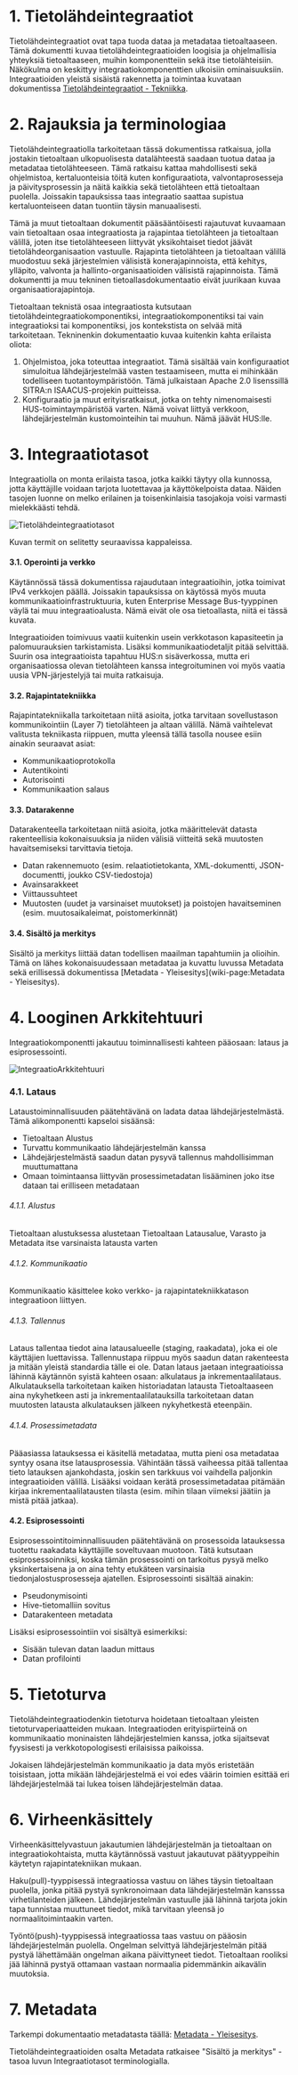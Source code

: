 # 1. Tietolähdeintegraatiot 

Tietolähdeintegraatiot ovat tapa tuoda dataa ja metadataa tietoaltaaseen. Tämä dokumentti kuvaa tietolähdeintegraatioiden loogisia ja ohjelmallisia yhteyksiä tietoaltaaseen, muihin komponentteiin sekä itse tietolähteisiin. Näkökulma on keskittyy integraatiokomponenttien ulkoisiin ominaisuuksiin. Integraatioiden yleistä sisäistä rakennetta ja toimintaa kuvataan dokumentissa [Tietolähdeintegraatiot - Tekniikka](02_tietolahdeintegraatiot_tekniikka.md).

# 2. Rajauksia ja terminologiaa

Tietolähdeintegraatiolla tarkoitetaan tässä dokumentissa ratkaisua, jolla jostakin tietoaltaan ulkopuolisesta datalähteestä saadaan tuotua dataa ja metadataa tietolähteeseen. Tämä ratkaisu kattaa mahdollisesti sekä ohjelmistoa, kertaluonteisia töitä kuten konfiguraatiota, valvontaprosesseja ja päivitysprosessin ja näitä kaikkia sekä tietolähteen että tietoaltaan puolella. Joissakin tapauksissa taas integraatio saattaa supistua kertaluonteiseen datan tuontiin täysin manuaalisesti.

Tämä ja muut tietoaltaan dokumentit pääsääntöisesti rajautuvat kuvaamaan vain tietoaltaan osaa integraatiosta ja rajapintaa tietolähteen ja tietoaltaan välillä, joten itse tietolähteeseen liittyvät yksikohtaiset tiedot jäävät tietolähdeorganisaation vastuulle. Rajapinta tietolähteen ja tietoaltaan välillä muodostuu sekä järjestelmien välisistä konerajapinnoista, että kehitys, ylläpito, valvonta ja hallinto-organisaatioiden välisistä rajapinnoista. Tämä dokumentti ja muu tekninen tietoallasdokumentaatio eivät juurikaan kuvaa organisaatiorajapintoja.

Tietoaltaan teknistä osaa integraatiosta kutsutaan tietolähdeintegraatiokomponentiksi, integraatiokomponentiksi tai vain integraatioksi tai komponentiksi, jos kontekstista on selvää mitä tarkoitetaan. Tekninenkin dokumentaatio kuvaa kuitenkin kahta erilaista oliota:

1. Ohjelmistoa, joka toteuttaa integraatiot. Tämä sisältää vain konfiguraatiot simuloitua lähdejärjestelmää vasten testaamiseen, mutta ei mihinkään todelliseen tuotantoympäristöön. Tämä julkaistaan Apache 2.0 lisenssillä SITRA:n ISAACUS-projekin puitteissa.
2. Konfiguraatio ja muut erityisratkaisut, jotka on tehty nimenomaisesti HUS-toimintaympäristöä varten. Nämä voivat liittyä verkkoon, lähdejärjestelmän kustomointeihin tai muuhun. Nämä jäävät HUS:lle.

# 3. Integraatiotasot

Integraatiolla on monta erilaista tasoa, jotka kaikki täytyy olla kunnossa, jotta käyttäjille voidaan tarjota luotettavaa ja käyttökelpoista dataa. Näiden tasojen luonne on melko erilainen ja toisenkinlaisia tasojakoja voisi varmasti mielekkäästi tehdä. 

![Tietolähdeintegraatiotasot](images/IntegraatioTasot.png)

Kuvan termit on selitetty seuraavissa kappaleissa.

#### 3.1. Operointi ja verkko
Käytännössä tässä dokumentissa rajaudutaan integraatioihin, jotka toimivat IPv4 verkkojen päällä. Joissakin tapauksissa on käytössä myös muuta kommunikaatioinfrastruktuuria, kuten Enterprise Message Bus-tyyppinen väylä tai muu integraatioalusta. Nämä eivät ole osa tietoallasta, niitä ei tässä kuvata.

Integraatioiden toimivuus vaatii kuitenkin usein verkkotason kapasiteetin ja  palomuurauksien tarkistamista. Lisäksi kommunikaatiodetaljit pitää selvittää. Suurin osa integraatioista tapahtuu HUS:n sisäverkossa, mutta eri organisaatiossa olevan tietolähteen kanssa integroituminen voi myös vaatia uusia VPN-järjestelyjä tai muita ratkaisuja.

#### 3.2. Rajapintatekniikka
Rajapintatekniikalla tarkoitetaan niitä asioita, jotka tarvitaan sovellustason kommunikointiin (Layer 7) tietolähteen ja altaan välillä. Nämä vaihtelevat valitusta tekniikasta riippuen, mutta yleensä tällä tasolla nousee esiin ainakin seuraavat asiat:

* Kommunikaatioprotokolla
* Autentikointi
* Autorisointi
* Kommunikaation salaus 

#### 3.3. Datarakenne
Datarakenteella tarkoitetaan niitä asioita, jotka määrittelevät datasta rakenteellisia kokonaisuuksia ja niiden välisiä viitteitä sekä muutosten havaitsemiseksi tarvittavia tietoja.

* Datan rakennemuoto (esim. relaatiotietokanta, XML-dokumentti, JSON-documentti, joukko CSV-tiedostoja)
* Avainsarakkeet
* Viittaussuhteet
* Muutosten (uudet ja varsinaiset muutokset) ja poistojen havaitseminen (esim. muutosaikaleimat, poistomerkinnät)

#### 3.4. Sisältö ja merkitys

Sisältö ja merkitys liittää datan todellisen maailman tapahtumiin ja olioihin. Tämä on lähes kokonaisuudessaan metadataa ja kuvattu luvussa Metadata sekä erillisessä dokumentissa [Metadata - Yleisesitys](wiki-page:Metadata - Yleisesitys). 

# 4. Looginen Arkkitehtuuri

Integraatiokomponentti jakautuu toiminnallisesti kahteen pääosaan: lataus ja esiprosessointi. 

![IntegraatioArkkitehtuuri](images/IntegraatioArkkitehtuuri_v2.png)

### 4.1. Lataus
Lataustoiminnallisuuden päätehtävänä on ladata dataa lähdejärjestelmästä. Tämä alikomponentti kapseloi sisäänsä:

* Tietoaltaan Alustus
* Turvattu kommunikaatio lähdejärjestelmän kanssa
* Lähdejärjestelmästä saadun datan pysyvä tallennus mahdollisimman muuttumattana
* Omaan toimintaansa liittyvän prosessimetadatan lisääminen joko itse dataan tai erilliseen metadataan

###### 4.1.1. Alustus
Tietoaltaan alustuksessa alustetaan Tietoaltaan Latausalue, Varasto ja Metadata itse varsinaista latausta varten

###### 4.1.2. Kommunikaatio
Kommunikaatio käsittelee koko verkko- ja rajapintatekniikkatason integraatioon liittyen.

###### 4.1.3. Tallennus
Lataus tallentaa tiedot aina latausalueelle (staging, raakadata), joka ei ole käyttäjien luettavissa. Tallennustapa riippuu myös saadun datan rakenteesta ja mitään yleistä standardia tälle ei ole. Datan lataus jaetaan integraatioissa lähinnä käytännön syistä kahteen osaan: alkulataus ja inkrementaalilataus. Alkulatauksella tarkoitetaan kaiken historiadatan latausta Tietoaltaaseen aina nykyhetkeen asti ja inkrementaalilatauksilla tarkoitetaan datan muutosten latausta alkulatauksen jälkeen nykyhetkestä eteenpäin.

###### 4.1.4. Prosessimetadata
Pääasiassa latauksessa ei käsitellä metadataa, mutta pieni osa metadataa syntyy osana itse latausprosessia. Vähintään tässä vaiheessa pitää tallentaa tieto latauksen ajankohdasta, joskin sen tarkkuus voi vaihdella paljonkin integraatioiden välillä. Lisääksi voidaan kerätä prosessimetadataa pitämään kirjaa inkrementaalilatausten tilasta (esim. mihin tilaan viimeksi jäätiin ja mistä pitää jatkaa).

#### 4.2. Esiprosessointi
Esiprosessointitoiminnallisuuden päätehtävänä on prosessoida latauksessa tuotettu raakadata käyttäjille soveltuvaan muotoon. Tätä kutsutaan esiprosessoinniksi, koska tämän prosessointi on tarkoitus pysyä melko yksinkertaisena ja on aina tehty etukäteen varsinaisia tiedonjalostusprosesseja ajatellen. Esiprosessointi sisältää ainakin:

* Pseudonymisointi
* Hive-tietomalliin sovitus
* Datarakenteen metadata

Lisäksi esiprosessointiin voi sisältyä esimerkiksi:

* Sisään tulevan datan laadun mittaus
* Datan profilointi

# 5. Tietoturva

Tietolähdeintegraatiodenkin tietoturva hoidetaan tietoaltaan yleisten tietoturvaperiaatteiden mukaan. Integraatioden erityispiirteinä on kommunikaatio moninaisten lähdejärjestelmien kanssa, jotka sijaitsevat fyysisesti ja verkkotopologisesti erilaisissa paikoissa.

Jokaisen lähdejärjestelmän kommunikaatio ja data myös eristetään toisistaan, jotta mikään lähdejärjestelmä ei voi edes väärin toimien esittää eri lähdejärjestelmää tai lukea toisen lähdejärjestelmän dataa.

# 6. Virheenkäsittely

Virheenkäsittelyvastuun jakautumien lähdejärjestelmän ja tietoaltaan on integraatiokohtaista, mutta käytännössä vastuut jakautuvat päätyyppeihin käytetyn rajapintatekniikan mukaan. 

Haku(pull)-tyyppisessä integraatiossa vastuu on lähes täysin tietoaltaan puolella, jonka pitää pystyä synkronoimaan data lähdejärjestelmän kansssa virhetilanteiden jälkeen. Lähdejärjestelmän vastuulle jää lähinnä tarjota jokin tapa tunnistaa muuttuneet tiedot, mikä tarvitaan yleensä jo normaalitoimintaakin varten.

Työntö(push)-tyyppisessä integraatiossa taas vastuu on pääosin lähdejärjestelmän puolella. Ongelman selvittyä lähdejärjestelmän pitää pystyä lähettämään ongelman aikana päivittyneet tiedot. Tietoaltaan rooliksi jää lähinnä pystyä ottamaan vastaan normaalia pidemmänkin aikavälin muutoksia.

# 7. Metadata

Tarkempi dokumentaatio metadatasta täällä: [Metadata - Yleisesitys](03_metadata.md). 

Tietolähdeintegraatioiden osalta Metadata ratkaisee "Sisältö ja merkitys" -tasoa luvun Integraatiotasot terminologialla. 
